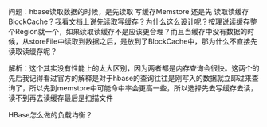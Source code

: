 问题：hbase读取数据的时候，是先读取 写缓存Memstore 还是先 读取读缓存BlockCache？我看文档上说先读取写缓存？为什么这么设计呢？按理说读缓存整个Region就一个，如果读取读缓存不是应该更合理？而且当缓存中没有数据的时候，从storeFile中读取到数据之后，是放到了BlockCache中，那为什么不直接先读取读缓存呢？

解析：这个其实没有性能上的太大区别，因为两者都是内存查询会很快。这两个的先后我记得看过官方的解释是对于hbase的查询往往是刚写入的数据就立即过来查询了，所以先到memstore中可能命中率会更高一些，所以选择先去写缓存去读，读不到再去读缓存最后是扫描文件





HBase怎么做的负载均衡？

